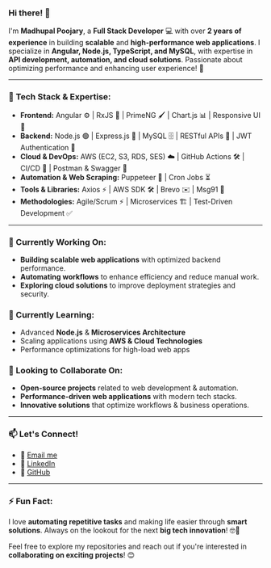 ### Hi there! 👋

I'm **Madhupal Poojary**, a **Full Stack Developer** 💻 with over **2 years of experience** in building **scalable** and **high-performance web applications**. I specialize in **Angular, Node.js, TypeScript, and MySQL**, with expertise in **API development, automation, and cloud solutions**. Passionate about optimizing performance and enhancing user experience! 🚀

---

### 🔧 Tech Stack & Expertise:
- **Frontend:** Angular ⚙️ | RxJS 🔄 | PrimeNG 🖌️ | Chart.js 📊 | Responsive UI 🎨
- **Backend:** Node.js 🟢 | Express.js 🚀 | MySQL 🗄️ | RESTful APIs 🔐 | JWT Authentication 🔑
- **Cloud & DevOps:** AWS (EC2, S3, RDS, SES) ☁️ | GitHub Actions 🛠️ | CI/CD 🚀 | Postman & Swagger 📝
- **Automation & Web Scraping:** Puppeteer 🤖 | Cron Jobs ⏳
- **Tools & Libraries:** Axios ⚡ | AWS SDK 🛠️ | Brevo ✉️ | Msg91 📲
- **Methodologies:** Agile/Scrum ⚡ | Microservices 🏗️ | Test-Driven Development ✅

---

### 🔭 Currently Working On:
- **Building scalable web applications** with optimized backend performance.
- **Automating workflows** to enhance efficiency and reduce manual work.
- **Exploring cloud solutions** to improve deployment strategies and security.

### 🌱 Currently Learning:
- Advanced **Node.js** & **Microservices Architecture**
- Scaling applications using **AWS & Cloud Technologies**
- Performance optimizations for high-load web apps

### 👯 Looking to Collaborate On:
- **Open-source projects** related to web development & automation.
- **Performance-driven web applications** with modern tech stacks.
- **Innovative solutions** that optimize workflows & business operations.

---

### 📫 Let's Connect!
- 📧 [Email me](mailto:madhu841998@gmail.com)
- 💼 [LinkedIn](https://www.linkedin.com/in/madhupal-poojary-025367210)
- 🔗 [GitHub](https://github.com/Madhupal841998)

---

### ⚡ Fun Fact:
I love **automating repetitive tasks** and making life easier through **smart solutions**. Always on the lookout for the next **big tech innovation**! 🤓🚀

Feel free to explore my repositories and reach out if you're interested in **collaborating on exciting projects**! 😊

